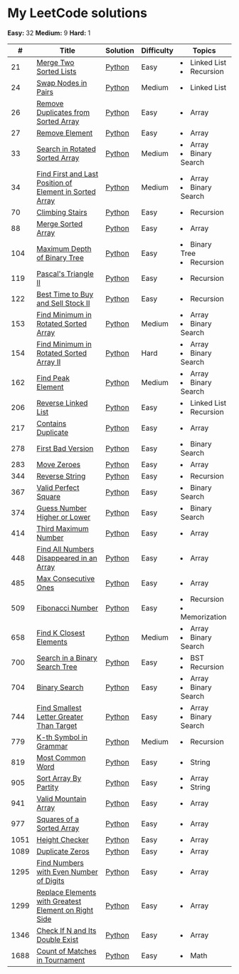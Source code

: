 # My LeetCode solutions

**Easy:** 32 **Medium:** 9 **Hard:** 1



| #    | Title  | Solution                                                                          | Difficulty | Topics |
|------|------- |-----------------------------------------------------------------------------------| ---------- | ------ |
| 21   | [Merge Two Sorted Lists](https://leetcode.com/problems/merge-two-sorted-lists/) | [Python](solutions/21.Merge_Two_Sorted_Lists.py)                                  | Easy | <li>Linked List</li> <li>Recursion</li> | 
| 24   | [Swap Nodes in Pairs](https://leetcode.com/problems/swap-nodes-in-pairs/) | [Python](solutions/24.Swap_Nodes_in_Pairs.py)                                     | Medium | <li>Linked List</li> |
| 26   | [Remove Duplicates from Sorted Array](https://leetcode.com/problems/remove-duplicates-from-sorted-array/) | [Python](solutions/26.Remove_Duplicates_from_Sorted_Array.py)                     | Easy | <li>Array</li> | 
| 27   | [Remove Element](https://leetcode.com/problems/remove-element/) | [Python](solutions/27.Remove_Element.py)                                          | Easy | <li>Array</li> |  
| 33   | [Search in Rotated Sorted Array](https://leetcode.com/problems/search-in-rotated-sorted-array/) | [Python](solutions/33.Search_in_Rotated_Sorted_Array.py)                          | Medium | <li>Array</li><li>Binary Search</li> | 
| 34   | [Find First and Last Position of Element in Sorted Array](https://leetcode.com/problems/find-first-and-last-position-of-element-in-sorted-array/) | [Python](solutions/34.Find_First_and_Last_Position_of_Element_in_Sorted_Array.py) | Medium | <li>Array</li><li>Binary Search</li> | 
| 70   | [Climbing Stairs](https://leetcode.com/problems/climbing-stairs/) | [Python](solutions/70.Climbing_Stairs.py)                                         | Easy | <li>Recursion</li>
| 88   | [Merge Sorted Array](https://leetcode.com/problems/merge-sorted-array/) | [Python](solutions/88.Merge_Sorted_Array.py)                                      | Easy | <li>Array</li> | 
| 104  | [Maximum Depth of Binary Tree](https://leetcode.com/problems/maximum-depth-of-binary-tree/) | [Python](solutions/104.Maximum_Depth_of_Binary_Tree.py)                           | Easy | <li>Binary Tree</li> <li>Recursion</li>|
| 119  | [Pascal's Triangle II](https://leetcode.com/problems/pascals-triangle-ii/) | [Python](solutions/119.Pascal's_Triangle_II.py)                                   | Easy | <li>Recursion</li> | 
| 122  | [Best Time to Buy and Sell Stock II](https://leetcode.com/problems/best-time-to-buy-and-sell-stock-ii/) | [Python](solutions/119.Pascal's_Triangle_II.py)                                   | Easy | <li>Recursion</li> |
| 153  | [Find Minimum in Rotated Sorted Array](https://leetcode.com/problems/find-minimum-in-rotated-sorted-array/) | [Python](solutions/153.Find_Minimum_in_Rotated_Sorted_Array.py)                   | Medium | <li>Array</li><li>Binary Search</li> |
| 154  | [Find Minimum in Rotated Sorted Array II](https://leetcode.com/problems/find-minimum-in-rotated-sorted-array-ii/) | [Python](solutions/154.Find_Minimum_in_Rotated_Sorted_Array_II.py)                | Hard | <li>Array</li><li>Binary Search</li> | 
| 162  | [Find Peak Element](https://leetcode.com/problems/find-peak-element/) | [Python](solutions/162.Find_Peak_Element.py)                                      | Medium | <li>Array</li><li>Binary Search</li> | 
| 206  | [Reverse Linked List](https://leetcode.com/problems/reverse-linked-list/) | [Python](solutions/206.Reverse_Linked_List.py)                                    | Easy | <li>Linked List</li><li>Recursion</li> |
| 217  | [Contains Duplicate](https://leetcode.com/problems/contains-duplicate/) | [Python](solutions/217.Contains_Duplicate.py)                                     | Easy | <li>Array</li> |
| 278  | [First Bad Version](https://leetcode.com/problems/first-bad-version/) | [Python](solutions/278.First_Bad_Version.py)                                      | Easy | <li>Binary Search</li> | 
| 283  | [Move Zeroes](https://leetcode.com/problems/move-zeroes/) | [Python](solutions/283.Move_Zeroes.py)                                            | Easy | <li>Array</li> | 
| 344  | [Reverse String](https://leetcode.com/problems/reverse-string/) | [Python](solutions/344.Reverse_String.py)                                         | Easy | <li>Recursion</li> |
| 367  | [Valid Perfect Square](https://leetcode.com/problems/valid-perfect-square/) | [Python](solutions/367.Valid_Perfect_Square.py)                                   | Easy | <li>Binary Search</li> | 
| 374  | [Guess Number Higher or Lower](https://leetcode.com/problems/guess-number-higher-or-lower/) | [Python](solutions/374.Guess_Number_Higher_or_Lower.py)                           | Easy | <li>Binary Search</li> | 
| 414  | [Third Maximum Number](https://leetcode.com/problems/third-maximum-number/) | [Python](solutions/414.Third_Maximum_Number.py)                                   | Easy | <li>Array</li> | 
| 448  | [Find All Numbers Disappeared in an Array](https://leetcode.com/problems/find-all-numbers-disappeared-in-an-array/) | [Python](solutions/448.Find_All_Numbers_Disappeared_in_an_Array.py)               | Easy | <li>Array</li> |
| 485  | [Max Consecutive Ones](https://leetcode.com/problems/max-consecutive-ones/) | [Python](solutions/485.Max_Consecutive_Ones.py)                                   | Easy | <li>Array</li> | 
| 509  | [Fibonacci Number](https://leetcode.com/problems/fibonacci-number/) | [Python](solutions/509.Fibonacci_Number.py)                                       | Easy | <li>Recursion</li><li>Memorization</li> | 
| 658  | [Find K Closest Elements](https://leetcode.com/problems/find-k-closest-elements/) | [Python](solutions/658.Find_K_Closest_Elements.py)                                | Medium | <li>Array</li><li>Binary Search</li> | 
| 700  | [Search in a Binary Search Tree](https://leetcode.com/problems/search-in-a-binary-search-tree/) | [Python](solutions/700.Search_in_a_Binary_Search_Tree.py)                         | Easy | <li>BST</li><li>Recursion</li>
| 704  | [Binary Search](https://leetcode.com/problems/binary-search/) | [Python](solutions/704.Binary_Search.py)                                          | Easy | <li>Array</li><li>Binary Search</li> | 
| 744  | [Find Smallest Letter Greater Than Target](https://leetcode.com/problems/find-smallest-letter-greater-than-target/) | [Python](solutions/744.Find_Smallest_Letter_Greater_Than_Target.py)               | Easy | <li>Array</li><li>Binary Search</li> | 
| 779  | [K-th Symbol in Grammar](https://leetcode.com/problems/k-th-symbol-in-grammar/) | [Python](solutions/779.K-th_Symbol_in_Grammar.py)                                 | Medium | <li>Recursion</li> | 
| 819  | [Most Common Word](https://leetcode.com/problems/most-common-word/) | [Python](solutions/819.Most_Common_Word.py)                                       | Easy | <li>String</li> | 
| 905  | [Sort Array By Partity](https://leetcode.com/problems/sort-array-by-parity/) | [Python](solutions/905.Sort_Array_By_Parity.py)                                   | Easy | <li>Array</li><li>String</li> | 
| 941  | [Valid Mountain Array](https://leetcode.com/problems/valid-mountain-array/) | [Python](solutions/941.Valid_Mountain_Array.py)                                   | Easy | <li>Array</li> | 
| 977  | [Squares of a Sorted Array](https://leetcode.com/problems/squares-of-a-sorted-array/) | [Python](solutions/977.Squares_of_a_Sorted_Array.py)                              | Easy | <li>Array</li> | 
| 1051 | [Height Checker](https://leetcode.com/problems/height-checker/) | [Python](solutions/1051.Height_Checker.py)                                        | Easy | <li>Array</li> |  
| 1089 | [Duplicate Zeros](https://leetcode.com/problems/duplicate-zeros/) | [Python](solutions/1089.Duplicate_Zeros.py)                                       | Easy | <li>Array</li> | 
| 1295 | [Find Numbers with Even Number of Digits](https://leetcode.com/problems/find-numbers-with-even-number-of-digits/) | [Python](solutions/1295.Find_Numbers_with_Even_Number_of_Digits.py)               | Easy | <li>Array</li> | 
| 1299 | [Replace Elements with Greatest Element on Right Side](https://leetcode.com/problems/replace-elements-with-greatest-element-on-right-side/) | [Python](solutions/1299.Replace_Elements_with_Greatest_Element_on_Right_Side.py)  | Easy | <li>Array</li> |
| 1346 | [Check If N and Its Double Exist](https://leetcode.com/problems/check-if-n-and-its-double-exist/) | [Python](solutions/1346.Check_If_N_and_Its_Double_Exist.py)                       | Easy | <li>Array</li> |
| 1688 | [Count of Matches in Tournament](https://leetcode.com/problems/count-of-matches-in-tournament/) | [Python](solutions/1688.Count_of_Matches_in_Tournament.py)                        | Easy | <li>Math</li> |  

